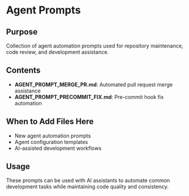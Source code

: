 # Agent Prompts

## Purpose
Collection of agent automation prompts used for repository maintenance, code review, and development assistance.

## Contents
- **AGENT_PROMPT_MERGE_PR.md**: Automated pull request merge assistance
- **AGENT_PROMPT_PRECOMMIT_FIX.md**: Pre-commit hook fix automation

## When to Add Files Here
- New agent automation prompts
- Agent configuration templates
- AI-assisted development workflows

## Usage
These prompts can be used with AI assistants to automate common development tasks while maintaining code quality and consistency.
